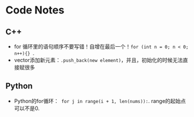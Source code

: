 # Code Notes
## C++
- for 循环里的语句顺序不要写错！自增在最后一个！`for (int n = 0; n < 0; n++){} `.
- vector添加新元素：`.push_back(new element)`，并且，初始化的时候无法直接赋很多

## Python
- Python的for循环：` for j in range(i + 1, len(nums)):`. range的起始点可以不是0.
